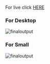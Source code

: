 For live click [HERE](https://ls-responsive.vercel.app/)

### For Desktop

![finaloutput](https://github.com/attainu/lakshay-saini-au8/blob/dev/monthly-tests/May/website/desktop.gif)

### For Small

![finaloutput](https://github.com/attainu/lakshay-saini-au8/blob/dev/monthly-tests/May/website/mobile.gif)
